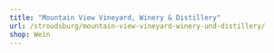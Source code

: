 ```yaml
---
title: "Mountain View Vineyard, Winery & Distillery"
url: /stroudsburg/mountain-view-vineyard-winery-und-distillery/
shop: Wein
---
```

